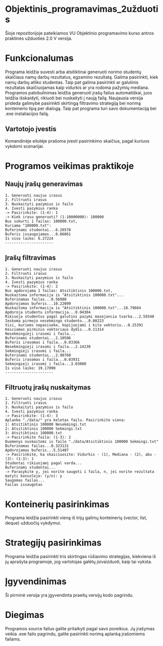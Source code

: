 # Objektinis_programavimas_2užduotis
Šioje repozitorijoje pateikiamos VU Objektinio programavimo kurso antros praktinės užduoties 2.0 V versija.

# Funkcionalumas
Programa leidžia suvesti arba atsitiktinai generuoti norimo studentų skaičiaus namų darbų rezultatus, egzamino rezultatą. Galima pasirinkti, kiek namų darbų atliko studentas. Taip pat galima pasirinkti ar galutinis rezultatas skaičiuojamas kaip vidurkis ar yra rodoma pažymių mediana. Programos patobulinimas leidžia generuoti įrašų failus automatiškai, juos leidžia išskaidyti, rikiuoti bei nuskaityti į naują failą. Naujausia versija prideda galimybė pasirinkti skirtingą filtravimo strategiją bei norimą konteinerio tipą per dialogą. Taip pat programa turi savo dokumentaciją bei .exe instaliacijos failą.

## Vartotojo įvestis
Komandinėje eilutėje prašoma įvesti pasirinkimo skaičius, pagal kuriuos vykdomi scenarijai.


# Programos veikimas praktikoje

## Naujų įrašų generavimas


```shell
1. Generuoti naujus irasus
2. Filtruoti irasus
3. Nuskaityti pazymius is failo
4. Ivesti pazymius ranka
-> Pasirinkite: (1-4): 1
-> Kiek irasu generuoti? (1-10000000): 100000
Bus sukurti 1 failas: 100000.txt,
Kuriama "100000.txt":
Buferinami studentai...6.20578
Buferis issaugojamas...0.06061
Is viso laiko: 6.27224
----------------------
```

## Įrašų filtravimas


```shell
1. Generuoti naujus irasus
2. Filtruoti irasus
3. Nuskaityti pazymius is failo
4. Ivesti pazymius ranka
-> Pasirinkite: (1-4): 2
Bus apdorojama 1 failas: Atsitiktinis 100000.txt,
Nuskaitoma informacija is "Atsitiktinis 100000.txt"...
Buferinamas failas...0.56980
Apdorojamas buferis...10.22099
Nuskaitoma informacija is "Atsitiktinis 100000.txt"...10.79604
Apdoroja studentu informacija...0.04304
Rikiuoja studentus pagal galutini pazymi mazejancia tvarka...2.59348
Ieskoma pirmojo nesekmingo studento...0.00223
Visi, kuriems nepasiseke, kopijuojami i kita vektoriu...0.25391
Keiciamas pirminio vektoriaus dydis...0.11314
Nesekmingieji irasomi i faila...
Buferinami studentai...2.10506
Buferis irasomas i faila...0.03366
Nesekmingieji irasomi i faila...2.14230
Sekmingieji irasomi i faila...
Buferinami studentai...2.98760
Buferis irasomas i faila...0.03931
Sekmingieji irasomi i faila...3.03000
Is viso laiko: 19.17090
----------------------
```

## Filtruotų įrašų nuskaitymas

```shell
1. Generuoti naujus irasus
2. Filtruoti irasus
3. Nuskaityti pazymius is failo
4. Ivesti pazymius ranka
-> Pasirinkite: (1-4): 3
Aplanke "./data/" yra keletas failu. Pasirinkite viena:
1: Atsitiktinis 100000 Nesekmingi.txt
2: Atsitiktinis 100000 Sekmingi.txt
3: Atsitiktinis 100000.txt
-> Pasirinkite faila: (1-3): 2
Duomenys nuskaitomi is failo "./data/Atsitiktinis 100000 Sekmingi.txt"
Buferinamas failas...0.323131
Apdorojamas buferis...5.51407
-> Pasirinkite, ka skaiciuosite: Vidurkis - (1), Mediana - (2), abu - (3): (1-3): 1
Studentai rikiuojami pagal varda...
Buferinami studentai...
-> Parasykite y, jei norite saugoti i faila, n, jei norite rezultata matyti konsoleje: (y/n): y
Saugomas failas...
Failas issaugotas
```

# Konteinerių pasirinkimas
Programa leidžia pasirinkti vieną iš trijų galimų konteinerių (vector, list, deque) užduočių vykdymui.

# Strategijų pasirinkimas
Programa leidžia pasirinkti tris skirtingas rūšiavimo strategijas, kiekviena iš jų aprašyta programoje, jog vartotojas galėtų įsivaizduoti, kaip tai vyksta.

# Įgyvendinimas
Ši pirminė versija yra įgyvendinta praeitų versijų kodo pagrindu.

# Diegimas
Programos source failus galite pritaikyti pagal savo poreikius. Jų įrašymas veikia .exe failo pagrindu, galite pasirinkti norimą aplanką įrašomiems failams.
